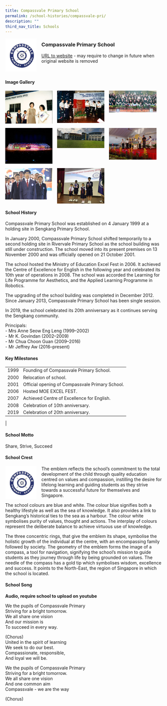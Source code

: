 ```yaml
---
title: Compassvale Primary School
permalink: /school-histories/compassvale-pri/
description: ""
third_nav_title: Schools
---
```

<img src="/images/compassvalepri1.png" style="width:20%;margin-right:15px;" align = "left">

### **Compassvale Primary School**
[URL to website](https://compassvalepri.moe.edu.sg/) - may require to change in future when original website is removed

<br clear="left">

#### **Image Gallery**

<p><a href="https://staging.d1yxymztqoj7qn.amplifyapp.com/images/ahmadibrahimpri2.jpg">  
<img src="/images/compassvalepri2.jpg" style="width:30%;margin-right:15px;" align = "left">
</a></p>

<p><a href="https://staging.d1yxymztqoj7qn.amplifyapp.com/images/ahmadibrahimpri3.jpg">  
<img src="/images/compassvalepri3.jpg" style="width:30%;margin-right:15px;" align = "left">
</a></p>

<p><a href="https://staging.d1yxymztqoj7qn.amplifyapp.com/images/ahmadibrahimpri4.jpg">  
<img src="/images/compassvalepri4.jpg" style="width:30%;margin-right:15px;" align = "left">
</a></p>

<br clear="left">

<p><a href="https://staging.d1yxymztqoj7qn.amplifyapp.com/images/ahmadibrahimpri2.jpg">  
<img src="/images/compassvalepri5.jpg" style="width:30%;margin-right:15px;" align = "left">
</a></p>

<p><a href="https://staging.d1yxymztqoj7qn.amplifyapp.com/images/ahmadibrahimpri3.jpg">  
<img src="/images/compassvalepri6.jpg" style="width:30%;margin-right:15px;" align = "left">
</a></p>

<p><a href="https://staging.d1yxymztqoj7qn.amplifyapp.com/images/ahmadibrahimpri4.jpg">  
<img src="/images/compassvalepri7.jpg" style="width:30%;margin-right:15px;" align = "left">
</a></p>

<br clear="left">

<p><a href="https://staging.d1yxymztqoj7qn.amplifyapp.com/images/ahmadibrahimpri3.jpg">  
<img src="/images/compassvalepri8.jpg" style="width:30%;margin-right:15px;" align = "left">
</a></p>

<p><a href="https://staging.d1yxymztqoj7qn.amplifyapp.com/images/ahmadibrahimpri4.jpg">  
<img src="/images/compassvalepri9.jpg" style="width:30%;margin-right:15px;" align = "left">
</a></p>

<br clear="left">

#### **School History**
Compassvale Primary School was established on 4 January 1999 at a holding site in Sengkang Primary School.

In January 2000, Compassvale Primary School shifted temporarily to a second holding site in Rivervale Primary School as the school building was still under construction. The school moved into its present premises on 13 November 2000 and was officially opened on 21 October 2001.

The school hosted the Ministry of Education Excel Fest in 2006. It achieved the Centre of Excellence for English in the following year and celebrated its 10th year of operations in 2008. The school was accorded the Learning for Life Programme for Aesthetics, and the Applied Learning Programme in Robotics.

The upgrading of the school building was completed in December 2012. Since January 2013, Compassvale Primary School has been single session.

In 2019, the school celebrated its 20th anniversary as it continues serving the Sengkang community.

Principals:<br>
\- Mrs Anne Seow Eng Leng (1999–2002)<br>
\- Mr K. Govindan (2002–2009)<br>
\- Mr Chua Choon Guan (2009–2016)<br>
\- Mr Jeffrey Aw (2016–present)

#### **Key Milestones**

|  |  |
|:---:|---|
| 1999 | Founding of Compassvale Primary School. |
| 2000 | Relocation of school. |
| 2001 | Official opening of Compassvale Primary School. |
| 2006 | Hosted MOE EXCEL FEST. |
| 2007 | Achieved Centre of Excellence for English. |
| 2008 | Celebration of 10th anniversary. |
| 2019 | Celebration of 20th anniversary. |
|

#### **School Motto**
Share, Strive, Succeed

#### **School Crest**
<img src="/images/compassvalepri1.png" style="width:20%;margin-right:15px;" align = "left">

The emblem reflects the school’s commitment to the total development of the child through quality education centred on values and compassion, instilling the desire for lifelong learning and guiding students as they strive towards a successful future for themselves and Singapore.

The school colours are blue and white. The colour blue signifies both a healthy lifestyle as well as the sea of knowledge. It also provides a link to Sengkang’s historical ties to the sea as a harbour. The colour white symbolises purity of values, thought and actions. The interplay of colours represent the deliberate balance to achieve virtuous use of knowledge.

The three concentric rings, that give the emblem its shape, symbolise the holistic growth of the individual at the centre, with an encompassing family followed by society. The geometry of the emblem forms the image of a compass, a tool for navigation, signifying the school’s mission to guide students as they journey through life by being grounded on values. The needle of the compass has a gold tip which symbolises wisdom, excellence and success. It points to the North-East, the region of Singapore in which the school is located.

#### **School Song**
**Audio, require school to upload on youtube**

We the pupils of Compassvale Primary<br>
Striving for a bright tomorrow.<br>
We all share one vision<br>
And our mission is<br>
To succeed in every way.

(Chorus)<br>
United in the spirit of learning<br>
We seek to do our best.<br>
Compassionate, responsible,<br>
And loyal we will be.

We the pupils of Compassvale Primary<br>
Striving for a bright tomorrow.<br>
We all share one vision<br>
And one common aim<br>
Compassvale - we are the way<br>
  
(Chorus)